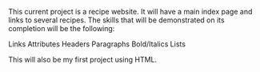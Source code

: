 This current project is a recipe website. It will have a main index page and links to several recipes. The skills that will be demonstrated on its completion will be the following: 

Links 
Attributes
Headers
Paragraphs 
Bold/Italics 
Lists 

This will also be my first project using HTML.
